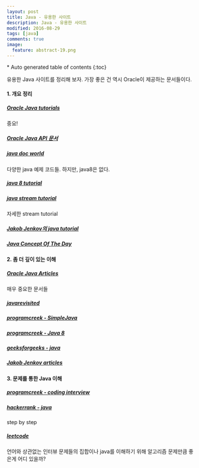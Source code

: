 ```yaml
---
layout: post
title: Java - 유용한 사이트
description: Java - 유용한 사이트
modified: 2016-08-29
tags: [java]
comments: true
image:
  feature: abstract-19.png
---
```


<section id="table-of-contents" class="toc">
<div id="drawer" markdown="1">
*  Auto generated table of contents
{:toc}
</div>
</section><!-- /#table-of-contents -->

유용한 Java 사이트를 정리해 보자. 가장 좋은 건 역시 Oracle이 제공하는 문서들이다. 

#### 1. 개요 정리

##### [Oracle Java tutorials](http://docs.oracle.com/javase/tutorial/index.html)

중요!

##### [Oracle Java API 문서](https://docs.oracle.com/javase/8/docs/api/overview-summary.html)

##### [java doc world](http://www.javadocworld.com/coreJava)

다양한 java 예제 코드들. 하지만, java8은 없다. 

##### [java 8 tutorial](http://www.tutorialspoint.com/java8/java8_lambda_expressions.htm)

##### [java stream tutorial](http://www.java2s.com/Tutorials/Java/Java_Stream/index.htm)

자세한 stream tutorial

##### [Jakob Jenkov의 java tutorial](http://tutorials.jenkov.com/java/index.html)

##### [Java Concept Of The Day](http://javaconceptoftheday.com/)

#### 2. 좀 더 깊이 있는 이해

##### [Oracle Java Articles](http://www.oracle.com/technetwork/articles/java/index.html)

매우 중요한 문서들

##### [javarevisited](http://javarevisited.blogspot.kr/)

##### [programcreek - SimpleJava](http://www.programcreek.com/simple-java/)

##### [programcreek - Java 8](http://www.programcreek.com/simple-java-8-lambdas/)

##### [geeksforgeeks - java](http://www.geeksforgeeks.org/java/)

##### [Jakob Jenkov articles](http://tutorials.jenkov.com/)

#### 3. 문제를 통한 Java 이해

##### [programcreek - coding interview](http://www.programcreek.com/2012/11/top-10-algorithms-for-coding-interview/)

##### [hackerrank - java](https://www.hackerrank.com/domains/java/java-introduction)

step by step 

##### [leetcode](https://leetcode.com/problemset/algorithms/)

언어와 상관없는 인터뷰 문제들의 집합이나 java를 이해하기 위해 알고리즘 문제만큼 좋은게 어디 있을까? 
